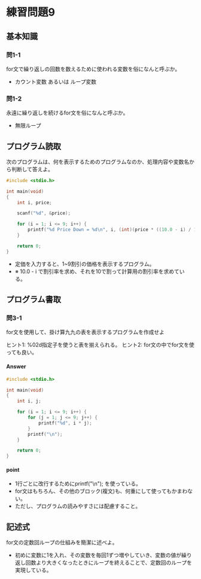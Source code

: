# 練習問題9

## 基本知識

### 問1-1

for文で繰り返しの回数を数えるために使われる変数を俗になんと呼ぶか。

- カウント変数 あるいは ループ変数

### 問1-2

永遠に繰り返しを続けるfor文を俗になんと呼ぶか。

- 無限ループ

## プログラム読取

次のプログラムは、何を表示するためのプログラムなのか、処理内容や変数名から判断して答えよ。

```c
#include <stdio.h>

int main(void)
{
    int i, price;

    scanf("%d", &price);

    for (i = 1; i <= 9; i++) {
        printf("%d Price Down = %d\n", i, (int)(price * ((10.0 - i) / 10)));
    }

    return 0;
}
```

- 定価を入力すると、1~9割引の価格を表示するプログラム。
- ※ 10.0 - i で割引率を求め、それを10で割って計算用の割引率を求めている。

## プログラム書取

### 問3-1

for文を使用して、掛け算九九の表を表示するプログラムを作成せよ

ヒント1: %02d指定子を使うと表を揃えられる。
ヒント2: for文の中でfor文を使っても良い。

#### Answer

```c
#include <stdio.h>

int main(void)
{
    int i, j;

    for (i = 1; i <= 9; i++) {
        for (j = 1; j <= 9; j++) {
            printf("%d", i * j);
        }
        printf("\n");
    }

    return 0;
}
```

#### point

- 1行ごとに改行するためにprintf("\n"); を使っている。
- for文はもちろん、その他のブロック(複文)も、何重にして使ってもかまわない。
- ただし、プログラムの読みやすさには配慮すること。

## 記述式

for文の定数回ループの仕組みを簡潔に述べよ。

- 初めに変数に1を入れ、その変数を毎回1ずつ増やしていき、変数の値が繰り返し回数より大きくなったときにループを終えることで、定数回のループを実現している。

